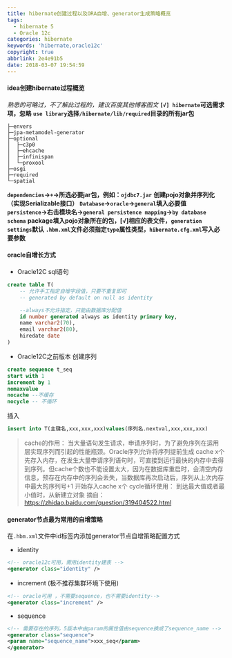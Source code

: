 ```yaml
---
title: hibernate创建过程以及ORA自增、generator生成策略概览
tags:
  - hibernate 5
  - Oracle 12c
categories: hibernate
keywords: 'hibernate,oracle12c'
copyright: true
abbrlink: 2e4e91b5
date: 2018-03-07 19:54:59
---
```

#### idea创建hibernate过程概览
*熟悉的可略过，不了解此过程的，建议百度其他博客图文*
__`[√] hibernate`可选需求项，忽略__
__`use library`选择`/hibernate/lib/required`目录的所有jar包__
```
├─envers
├─jpa-metamodel-generator
├─optional
│  ├─c3p0
│  ├─ehcache
│  ├─infinispan
│  └─proxool
├─osgi
├─required
└─spatial
```
<!--more-->
__`dependencies`->`+`->所选必要jar包，例如：`ojdbc7.jar`__
__创建pojo对象并序列化（实现Serializable接口）__
__`Database`->`oracle`->`general`填入必要值__
__`persistence`->右击模块名->`general persistence mapping`->`by database schema`__
__package填入pojo对象所在的包，[√]相应的表文件，`generation settings`默认__
__`.hbm.xml`文件必须指定`type`属性类型，`hibernate.cfg.xml`写入必要参数__

#### oracle自增长方式
* Oracle12C
sql语句
```sql
create table T(
    -- 允许手工指定自增字段值，只要不重复即可
    -- generated by default on null as identity

    --always不允许指定，只能由数据库分配值
    id number generated always as identity primary key,
    name varchar2(70),
    email varchar2(80),
    hiredate date
)
```
* Oracle12C之前版本
  创建序列
```sql
create sequence t_seq
start with 1
increment by 1
nomaxvalue 
nocache --不缓存
nocycle -- 不循环
```
  插入
```sql
insert into T(主键名,xxx,xxx,xxx)values(序列名.nextval,xxx,xxx,xxx)
```

>cache的作用：
当大量语句发生请求，申请序列时，为了避免序列在运用层实现序列而引起的性能瓶颈。Oracle序列允许将序列提前生成 cache x个先存入内存，在发生大量申请序列语句时，可直接到运行最快的内存中去得到序列。但cache个数也不能设置太大，因为在数据库重启时，会清空内存信息，预存在内存中的序列会丢失，当数据库再次启动后，序列从上次内存中最大的序列号+1 开始存入cache x个
cycle循环使用：
到达最大值或者最小值时，从新建立对象
摘自：https://zhidao.baidu.com/question/319404522.html

#### generator节点最为常用的自增策略
在`.hbm.xml`文件中id标签内添加generator节点自增策略配置方式
* identity
```xml
<!-- oracle12c可用，需用identity建表 -->
<generator class="identity" />
```
* increment (极不推荐集群环境下使用)
```xml
<!-- oracle可用 ，不需要sequence，也不需要identity-->
<generator class="increment" />
```
* sequence
```xml
<!-- 需要存在的序列，5版本中由param的属性值由sequence换成了sequence_name -->
<generator class="sequence">
<param name="sequence_name">xxx_seq</param>
</generator>
```